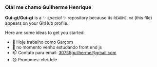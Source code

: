 ### Olá! me chamo Guilherme Henrique


**Gui-gt/Gui-gt** is a ✨ _special_ ✨ repository because its `README.md` (this file) appears on your GitHub profile.

Here are some ideas to get you started:

- 🔭 Hoje trabalho como Garçom
- 🌱 no momento venho estudando front end js
- 📫 Contato para email: 30755guilherme@gmail.com
- 😄 Pronomes: ele/dele

